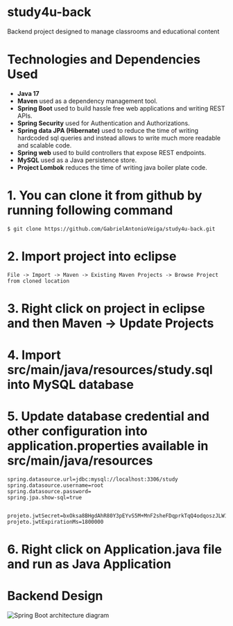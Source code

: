 # study4u-back
Backend project designed to manage classrooms and educational content

# Technologies and Dependencies Used
- **Java 17**
- **Maven** used as a dependency management tool.
- **Spring Boot** used to build hassle free web applications and writing REST APIs.
- **Spring Security** used for Authentication and Authorizations.
- **Spring data JPA (Hibernate)** used to reduce the time of writing hardcoded sql queries and instead allows to write much more readable and scalable code.
- **Spring web** used to build controllers that expose REST endpoints.
- **MySQL** used as a Java persistence store.
- **Project Lombok** reduces the time of writing java boiler plate code.

# 1. You can clone it from github by running following command
  ```
  $ git clone https://github.com/GabrielAntonioVeiga/study4u-back.git 
  ```

# 2. Import project into eclipse
  `File -> Import -> Maven -> Existing Maven Projects -> Browse Project from cloned location`

# 3. Right click on project in eclipse and then Maven -> Update Projects

# 4. Import src/main/java/resources/study.sql into MySQL database

# 5. Update database credential and other configuration into application.properties available in src/main/java/resources
```
spring.datasource.url=jdbc:mysql://localhost:3306/study
spring.datasource.username=root
spring.datasource.password=
spring.jpa.show-sql=true


projeto.jwtSecret=bxOksa8BHgdAhR80Y3pEYvS5M+MnF2sheFDqprkTqQ4odqoszJLW1ikw64/nT/dTvlgrcBTq7HfK1B9Gai2h5A==
projeto.jwtExpirationMs=1800000
```

# 6. Right click on Application.java file and run as Java Application

# Backend Design
![Spring Boot architecture diagram](https://i.sstatic.net/BfNin.jpg)
